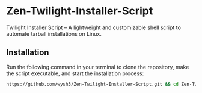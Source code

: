 # Zen-Twilight-Installer-Script  

Twilight Installer Script – A lightweight and customizable shell script to automate tarball installations on Linux.  

## Installation  

Run the following command in your terminal to clone the repository, make the script executable, and start the installation process:  

```bash
https://github.com/wysh3/Zen-Twilight-Installer-Script.git && cd Zen-Twilight-Installer-Script && chmod +x twilight.sh && ./twilight.sh
